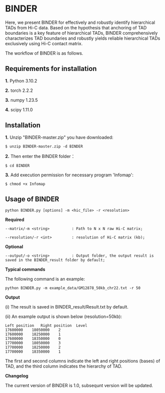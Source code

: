 # BINDER

Here, we present BINDER for effectively and robustly identify hierarchical TADs from Hi-C data. Based on the hypothesis that anchoring of TAD boundaries is a key feature of hierarchical TADs, BINDER comprehensively characterizes TAD boundaries and robustly yields reliable hierarchical TADs exclusively using Hi-C contact matrix.

The workflow of BINDER is as follows.

## Requirements for installation

**1.** Python 3.10.2

**2.** torch 2.2.2

**3.** numpy 1.23.5

**4.** scipy 1.11.0

## Installation

**1.** Unzip "BINDER-master.zip" you have downloaded:

`$ unzip BINDER-master.zip -d BINDER`

**2.** Then enter the BINDER folder：

`$ cd BINDER`

**3.** Add execution permission for necessary program 'Infomap':

`$ chmod +x Infomap`

## Usage of BINDER
		
    python BINDER.py [options] -m <hic_file> -r <resolution>

**Required**

    --matrix/-m <string>          : Path to N x N raw Hi-C matrix;

    --resolution/-r <int>         : resolution of Hi-C matrix (kb);

**Optional**

    --output/-o <string>          : Output folder, the output result is saved in the BINDER_result folder by default;

**Typical commands**

The following command is an example:

    python BINDER.py -m example_data/GM12878_50kb_chr22.txt -r 50

**Output**

(i) The result is saved in BINDER_result/Result.txt by default.

(ii) An example output is shown below (resolution=50kb):

    Left position	Right position	Level
    17600000	18050000	2
    17600000	18250000	1
    17600000	18350000	0
    17700000	18050000	3
    17700000	18250000	2
    17700000	18350000	1

The first and second columns indicate the left and right positions (bases) of TAD, and the third column indicates the hierarchy of TAD.

**Changelog**

The current version of BINDER is 1.0, subsequnt version will be updated.
 
